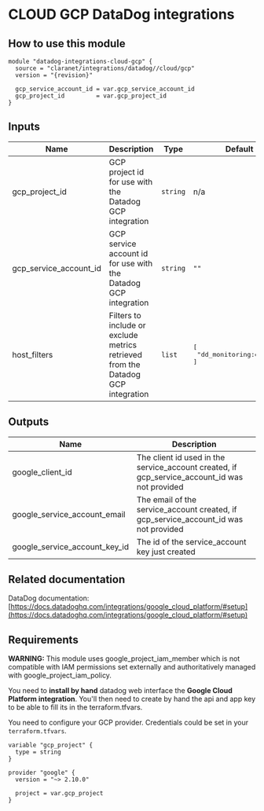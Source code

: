 # CLOUD GCP DataDog integrations

## How to use this module

```
module "datadog-integrations-cloud-gcp" {
  source = "claranet/integrations/datadog//cloud/gcp"
  version = "{revision}"

  gcp_service_account_id = var.gcp_service_account_id
  gcp_project_id         = var.gcp_project_id
}

```

## Inputs

| Name | Description | Type | Default | Required |
|------|-------------|------|---------|:-----:|
| gcp\_project\_id | GCP project id for use with the Datadog GCP integration | `string` | n/a | yes |
| gcp\_service\_account\_id | GCP service account id for use with the Datadog GCP integration | `string` | `""` | no |
| host\_filters | Filters to include or exclude metrics retrieved from the Datadog GCP integration | `list` | <pre>[<br>  "dd_monitoring:enabled"<br>]<br></pre> | no |

## Outputs

| Name | Description |
|------|-------------|
| google\_client\_id | The client id used in the service\_account created, if gcp\_service\_account\_id was not provided |
| google\_service\_account\_email | The email of the service\_account created, if gcp\_service\_account\_id was not provided |
| google\_service\_account\_key\_id | The id of the service\_account key just created |

## Related documentation

DataDog documentation: [https://docs.datadoghq.com/integrations/google_cloud_platform/#setup](https://docs.datadoghq.com/integrations/google_cloud_platform/#setup)

## Requirements

**WARNING:** This module uses google_project_iam_member which is not compatible with IAM permissions set externally and authoritatively managed with google_project_iam_policy.

You need to **install by hand** datadog web interface the **Google Cloud Platform integration**. You'll then need to create by hand the api and app key to be able to fill its in the terraform.tfvars.

You need to configure your GCP provider.
Credentials could be set in your `terraform.tfvars`.

```
variable "gcp_project" {
  type = string
}

provider "google" {
  version = "~> 2.10.0"

  project = var.gcp_project
}
```
